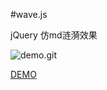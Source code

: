 #wave.js

jQuery 仿md涟漪效果

![demo.git](http://upload-images.jianshu.io/upload_images/2415370-ea8b83548f088d90.gif?imageMogr2/auto-orient/strip)

[DEMO](http://ling-xiao.coding.me/wave.js/)

